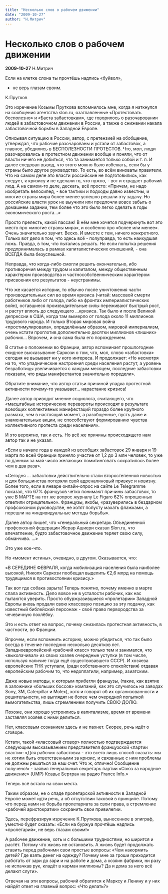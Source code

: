 ```yaml
---
title: "Несколько слов о рабочем движении"
date: "2009-10-27"
author: "Н.Митрич"
---
```


# Несколько слов о рабочем движении

**2009-10-27** Н.Митрич

Если на клетке слона ты прочтёшь надпись «буйвол», 

- не верь глазам своим.

К.Прутков

Это изречение Козьмы Пруткова вспомнилось мне, когда я наткнулся на сообщения агентства slon.ru, озаглавленные «Протестовать бесполезно» и «Баста забастовкам», где говорилось о разочаровании людей в забастовочном движении в России, а также о снижении накала забастовочной борьбы в Западной Европе.

Описывая ситуацию в России, автор, с претензией на обобщение, утверждал, что рабочие разочарованы и устали от забастовок, а главное, убедились в БЕСПОЛЕЗНОСТИ ПРОТЕСТОВ. Что, мол, люди разочаровались в протестном движении вообще и поняли, что от власти ничего не добиться, что та занимается только собой и т. п. И далее следовал вывод, что этого можно было избежать, если бы у страны было другое руководство. То есть, во всём виноваты правители. Что на самом деле это власти российские не подготовились, как следует, к кризису и не сделали то, что нужно, - вот и страдает рабочий люд. А на самом-то деле, дескать, всё просто: «Причем, не надо изобретать велосипед, - все тактики и подходы давно известны, и многие страны мира более-менее успешно решали эту задачу. Но российские власти урок не выучили или предпочли вовсе забыть о домашнем задании, тем более что это было легко сделать в годы экономического роста...» 

Просто прелесть, какой пассаж! В нём мне хочется подчеркнуть вот это место про «многие страны мира», и особенно про «более или менее». Очень значительно звучит. Веско. И вместе с тем, ничего конкретного. Только вот дело в том, что здесь всё - полуправда, то есть наихудшая ложь. Правда, в том, что пытались решать. Но если попытка решения предпринималась в рамках капиталистических отношений, - она ВСЕГДА была безуспешной.

Неправда, что когда-либо смогли решить окончательно, ибо противоречия между трудом и капиталом, между общественным характером производства и частнособственническим характером присвоения его результатов - неустранимы.

Что же касается истории, то обычно после уничтожения части производительных сил во время кризиса (читай: массовой смерти работников либо от голода, либо на фронтах империалистических войн), оставшиеся производительные силы переживают быстрый рост, и растут вплоть до следующего ...кризиса. Так было и после Великой депрессии в США, когда там вымерло от голода около 11 миллионов трудового народа. И только Вторая мировая война «простимулировала», определённым образом, мировой империализм, очень кстати проглотив дополнительно десятки миллионов «лишних» рабочих... Впрочем, и она сама была его порождением.

В статье о положении во Франции, автор вспоминает прошлогодние ехидное высказывание Саркози о том, что, мол, слово «забастовка» сегодня не вызывает ни у кого интереса. И продолжает: «Но несмотря на то, что упаднические настроения среди населения растут, а уровень безработицы увеличивается с каждым месяцем, последние забастовки показали, что ряды манифестантов значительно поредели».

Обратите внимание, что автор статьи причиной упадка протестной активности почему-то указывает... нарастание кризиса!

Далее автор приводит мнение социолога, считающего, что «масштабные исторические перевороты происходят в результате всеобщих коллективных манифестаций гораздо более крупного размаха, чем в настоящий момент, а разобщенные, пусть даже и знаменательные акции, не способствуют формированию чувства коллективного протеста среди населения».

И это вероятно, так и есть. Но всё же причины происходящего нам автор так и не указал.

«Если в начале года в каждой из всеобщих забастовок 29 января и 19 марта по всей Франции приняло участие от 1,2 до 3 млн человек, то уже по данным за май число желающих помитинговать сократилось более чем в два раза».

«Сегодня ... забастовки действительно стали второстепенной новостью и для большинства потеряли свой адреналиновый привкус и новизну. Более того, если в январе онлайн-опрос на сайте Le Telegramme показал, что 67% французов четко понимают причины забастовок, то уже В МАРТЕ на тот же вопрос журналу Le Figaro 62% опрошенных ответили отрицательно». Французы, якобы, «разуверились в бездарном профсоюзном руководстве, не хотят попусту махать флажками, а перешли на «индивидуальные методы борьбы».

Далее автор пишет, что «генеральный секретарь Объединенной профсоюзной федерации Жерар Ашиери сказал Slon.ru, что впечатление, будто забастовочное движение теряет свою силу, обманчиво. ...»

Это уже кое-что.

Но «момент истины», очевидно, в другом. Оказывается, что:

«В СЕРЕДИНЕ ФЕВРАЛЯ, когда мобилизация населения была наиболее высокой, Николя Саркози пообещал выделить €2,6 млрд на помощь трудящимся в противостоянии кризису.»

Так вот где собака зарыта! Теперь понятно, почему именно в марте спала активность. Дело вовсе не в усталости рабочих, как нас пытаются уверить. Просто обуржуазившиеся «пролетарии» Западной Европы вновь продали свою классовую позицию за эту подачку, как известный библейский персонаж - своё право первородства за чечевичную похлёбку.

Это и есть ответ на вопрос, почему снизилась протестная активность, в частности, во Франции.

Впрочем, если вспомнить историю, можно убедиться, что так было всегда в течение последних несколько десятков лет. Западноевропейский «рабочий класс» только тем и занимался, что «выколачивал» из своих хозяев очередные уступки (в том числе, используя наличие тогда ещё существовавшего СССР). И хозяева европейских ТНК уступали, (ради собственного спокойствия) отдавая европейским рабочим то, что недоплатили, например, азиатским.

Даже новые методы, к которым прибегли французы, (такие, как взятие в заложники «больших боссов» компаний, как это случилось на заводах Sony, 3M, Caterpillar и Molex), хотя и говорят об их организованности и решительности, но выглядят не более чем очередной попыткой вымогательства, лишь стремлением получить СВОЮ ДОЛЮ.

Похоже, они хорошо устроились в капитализме, время от времени заставляя хозяев с ними делиться.

Нет, классовым сознанием здесь и не пахнет. Скорее, речь идёт о сговоре.

Кстати, такой «классовый сговор» полностью подтверждается следующим высказыванием представителя французской «партии власти»: «Для рабочих забастовка - это всего лишь способ сказать: мы не хотим быть ответственными за кризис, и связанные с ним проблемы не должны решаться за наш счет. Что ж, отлично! Сообщение получено!» - заявил генеральный секретарь партии «Союз за народное движение» (UMP) Ксавье Бертран на радио France Info.»

Теперь всё встало на свои места.

Таким образом, не о спаде пролетарской активности в Западной Европе может идти речь, а об отсутствии таковой в принципе. Потому что перед нами не борьба пролетариата за свои права, а стремление «рабочей аристократии» сохранить свои привилегии.

Здесь, перефразируя изречение К.Пруткова, вынесенное в эпиграф, уместно будет сказать: «Если на буржуа прочтёшь надпись «пролетарий», не верь глазам своим!»

А рабочее движение, хоть и с большими трудностями, но ширится и растёт. Потому что жизнь не остановить. А жизнь будет продолжать ставить перед рабочими свои простые вопросы: «Чем накормить детей? Где взять денег на одежду? Почему мне за гроши приходится работать от зари до зари и на работе и дома, а хозяин фабрики, ни разу не испачкав рук, кладёт в карман миллионы? Да и дома за него всё делают слуги».

Отвечая на эти вопросы, рабочий обратится к Марксу и Ленину и у них найдёт ответ на главный вопрос: «Что делать?»